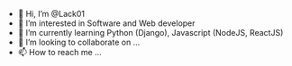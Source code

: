 - 👋 Hi, I’m @Lack01
- 👀 I’m interested in Software and Web developer
- 🌱 I’m currently learning Python (Django), Javascript (NodeJS, ReactJS)
- 💞️ I’m looking to collaborate on ...
- 📫 How to reach me ...

<!---
Lack01/Lack01 is a ✨ special ✨ repository because its `README.md` (this file) appears on your GitHub profile.
You can click the Preview link to take a look at your changes.
--->
